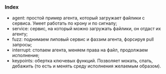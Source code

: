 ### Index

- agent: простой пример агента, который загружает файлики с сервиса.
Умеет работать по крону и по сигналу;
- service: сервис, на который можно загружать файлики, он отдаст их агенту;
- fuzz: поднимаем липовый сервис и фаззим агента, форсируя pull запросы;
- interrupt: стопаем агента, меняем права на файл, продолжаем исполнение;
- keypoints: обертка ключевых функций. Позволяет мокать, спать, дебажить (то есть и
менять среду исполнения желаемым образом).